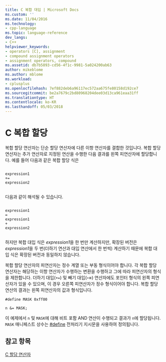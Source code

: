```yaml
---
title: C 복합 대입 | Microsoft Docs
ms.custom: ''
ms.date: 11/04/2016
ms.technology:
- cpp-language
ms.topic: language-reference
dev_langs:
- C++
helpviewer_keywords:
- operators [C], assignment
- compound assignment operators
- assignment operators, compound
ms.assetid: db7b5893-cd56-4f1c-9981-5a024200ab63
author: mikeblome
ms.author: mblome
ms.workload:
- cplusplus
ms.openlocfilehash: 7ef882deb6a96117ec572aa675fe80158d192ce7
ms.sourcegitcommit: be2a7679c2bd80968204dee03d13ca961eaa31ff
ms.translationtype: HT
ms.contentlocale: ko-KR
ms.lasthandoff: 05/03/2018
---
```

# <a name="c-compound-assignment"></a>C 복합 할당
복합 할당 연산자는 단순 할당 연산자에 다른 이항 연산자를 결합한 것입니다. 복합 할당 연산자는 추가 연산자로 지정된 연산을 수행한 다음 결과를 왼쪽 피연산자에 할당합니다. 예를 들어 다음과 같은 복합 할당 식은  
  
```  
  
expression1  
+=  
expression2  
  
```  
  
 다음과 같이 해석될 수 있습니다.  
  
```  
  
expression1  
=  
expression1  
+  
expression2  
  
```  
  
 하지만 복합 대입 식은 *expression1*을 한 번만 계산하지만, 확장된 버전은 *expression1*을 두 번(더하기 연산과 대입 연산에서 한 번씩) 계산하기 때문에 복합 대입 식은 확장된 버전과 동일하지 않습니다.  
  
 복합 할당 연산자의 피연산자는 정수 계열 또는 부동 형식이어야 합니다. 각 복합 할당 연산자는 해당하는 이항 연산자가 수행하는 변환을 수행하고 그에 따라 피연산자의 형식을 제한합니다. 더하기 대입(`+=`) 및 빼기 대입(**-=**) 연산자에도 포인터 형식의 왼쪽 피연산자가 있을 수 있으며, 이 경우 오른쪽 피연산자가 정수 형식이어야 합니다. 복합 할당 연산의 결과는 왼쪽 피연산자의 값과 형식입니다.  
  
```  
#define MASK 0xff00  
  
n &= MASK;  
```  
  
 이 예제에서 `n` 및 `MASK`에 대해 비트 포함 AND 연산이 수행되고 결과가 `n`에 할당됩니다. `MASK` 매니페스트 상수는 [#define](../preprocessor/hash-define-directive-c-cpp.md) 전처리기 지시문을 사용하여 정의됩니다.  
  
## <a name="see-also"></a>참고 항목  
 [C 할당 연산자](../c-language/c-assignment-operators.md)